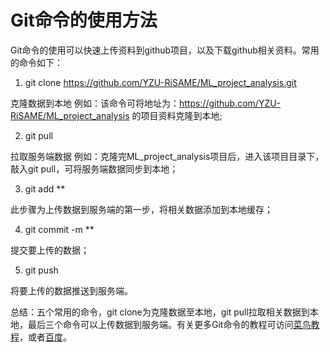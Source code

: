 # Git命令的使用方法
Git命令的使用可以快速上传资料到github项目，以及下载github相关资料。常用的命令如下：

1. git clone https://github.com/YZU-RiSAME/ML_project_analysis.git

  克隆数据到本地
  例如：该命令可将地址为：https://github.com/YZU-RiSAME/ML_project_analysis 的项目资料克隆到本地;

2. git pull

  拉取服务端数据
  例如：克隆完ML_project_analysis项目后，进入该项目目录下，敲入git pull，可将服务端数据同步到本地；

3. git add **

  此步骤为上传数据到服务端的第一步，将相关数据添加到本地缓存；

4. git commit -m **

  提交要上传的数据；
  
5. git push

  将要上传的数据推送到服务端。

总结：五个常用的命令，git clone为克隆数据至本地，git pull拉取相关数据到本地，最后三个命令可以上传数据到服务端。有关更多Git命令的教程可访问[菜鸟教程](http://www.runoob.com/git/git-tutorial.html)，或者[百度](www.baidu.com)。
